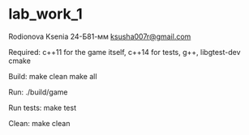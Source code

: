# lab_work_1
Rodionova Ksenia 24-Б81-мм    ksusha007r@gmail.com

Required:
c++11 for the game itself, c++14 for tests,
g++,
libgtest-dev cmake

Build:
make clean
make all

Run:
./build/game

Run tests:
make test

Clean:
make clean

